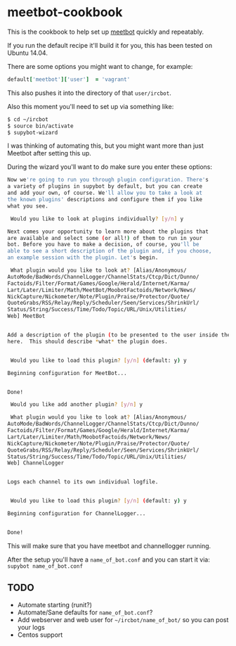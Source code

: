 # meetbot-cookbook

This is the cookbook to help set up [meetbot](https://wiki.debian.org/MeetBot) quickly and repeatably.

If you run the default recipe it'll build it for you, this has been tested on Ubuntu 14.04.

There are some options you might want to change, for example:
```ruby
default['meetbot']['user']  = 'vagrant'
```
This also pushes it into the directory of that `user/ircbot`.

Also this moment you'll need to set up via something like:
```bash
$ cd ~/ircbot
$ source bin/activate
$ supybot-wizard
```

I was thinking of automating this, but you might want more than just Meetbot after setting this up.

During the wizard you'll want to do make sure you enter these options:
```bash
Now we're going to run you through plugin configuration. There's
a variety of plugins in supybot by default, but you can create
and add your own, of course. We'll allow you to take a look at
the known plugins' descriptions and configure them if you like
what you see.

 Would you like to look at plugins individually? [y/n] y

Next comes your opportunity to learn more about the plugins that
are available and select some (or all!) of them to run in your
bot. Before you have to make a decision, of course, you'll be
able to see a short description of the plugin and, if you choose,
an example session with the plugin. Let's begin.

 What plugin would you like to look at? [Alias/Anonymous/
AutoMode/BadWords/ChannelLogger/ChannelStats/Ctcp/Dict/Dunno/
Factoids/Filter/Format/Games/Google/Herald/Internet/Karma/
Lart/Later/Limiter/Math/MeetBot/MoobotFactoids/Network/News/
NickCapture/Nickometer/Note/Plugin/Praise/Protector/Quote/
QuoteGrabs/RSS/Relay/Reply/Scheduler/Seen/Services/ShrinkUrl/
Status/String/Success/Time/Todo/Topic/URL/Unix/Utilities/
Web] MeetBot


Add a description of the plugin (to be presented to the user inside the wizard)
here.  This should describe *what* the plugin does.


 Would you like to load this plugin? [y/n] (default: y) y

Beginning configuration for MeetBot...


Done!

 Would you like add another plugin? [y/n] y

 What plugin would you like to look at? [Alias/Anonymous/
AutoMode/BadWords/ChannelLogger/ChannelStats/Ctcp/Dict/Dunno/
Factoids/Filter/Format/Games/Google/Herald/Internet/Karma/
Lart/Later/Limiter/Math/MoobotFactoids/Network/News/
NickCapture/Nickometer/Note/Plugin/Praise/Protector/Quote/
QuoteGrabs/RSS/Relay/Reply/Scheduler/Seen/Services/ShrinkUrl/
Status/String/Success/Time/Todo/Topic/URL/Unix/Utilities/
Web] ChannelLogger


Logs each channel to its own individual logfile.


 Would you like to load this plugin? [y/n] (default: y) y

Beginning configuration for ChannelLogger...


Done!
```

This will make sure that you have meetbot and channellogger running.


After the setup you'll have a `name_of_bot.conf` and you can start it via: `supybot name_of_bot.conf`



## TODO

- Automate starting (runit?)
- Automate/Sane defaults for `name_of_bot.conf`?
- Add webserver and web user for `~/ircbot/name_of_bot/` so you can post your logs
- Centos support
